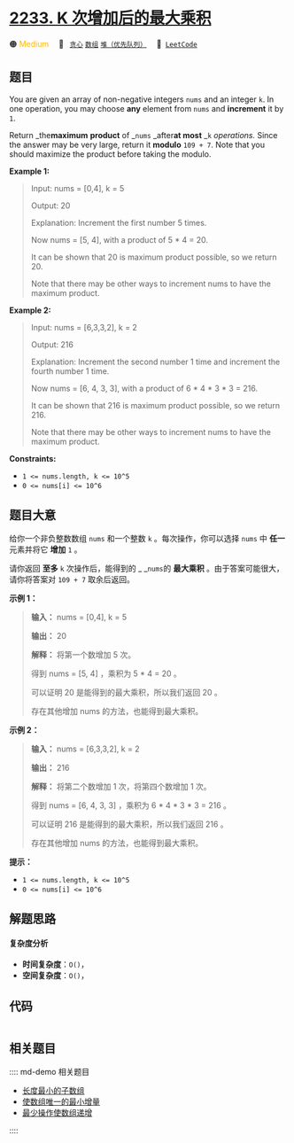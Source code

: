# [2233. K 次增加后的最大乘积](https://leetcode.com/problems/maximum-product-after-k-increments)

🟠 <font color=#ffb800>Medium</font>&emsp; 🔖&ensp; [`贪心`](/leetcode/outline/tag/greedy.md) [`数组`](/leetcode/outline/tag/array.md) [`堆（优先队列）`](/leetcode/outline/tag/heap-priority-queue.md)&emsp; 🔗&ensp;[`LeetCode`](https://leetcode.com/problems/maximum-product-after-k-increments)


## 题目

You are given an array of non-negative integers `nums` and an integer `k`. In
one operation, you may choose **any** element from `nums` and **increment** it
by `1`.

Return _the**maximum** **product** of _`nums` _after**at most** _`k`
_operations._ Since the answer may be very large, return it **modulo** `109 +
7`. Note that you should maximize the product before taking the modulo.



**Example 1:**

> Input: nums = [0,4], k = 5
> 
> Output: 20
> 
> Explanation: Increment the first number 5 times.
> 
> Now nums = [5, 4], with a product of 5 * 4 = 20.
> 
> It can be shown that 20 is maximum product possible, so we return 20.
> 
> Note that there may be other ways to increment nums to have the maximum product.

**Example 2:**

> Input: nums = [6,3,3,2], k = 2
> 
> Output: 216
> 
> Explanation: Increment the second number 1 time and increment the fourth number 1 time.
> 
> Now nums = [6, 4, 3, 3], with a product of 6 * 4 * 3 * 3 = 216.
> 
> It can be shown that 216 is maximum product possible, so we return 216.
> 
> Note that there may be other ways to increment nums to have the maximum product.

**Constraints:**

  * `1 <= nums.length, k <= 10^5`
  * `0 <= nums[i] <= 10^6`


## 题目大意

给你一个非负整数数组 `nums` 和一个整数 `k` 。每次操作，你可以选择 `nums` 中 **任一**  元素并将它 **增加**  `1` 。

请你返回 **至多**  `k` 次操作后，能得到的 _ _`nums`的 **最大乘积**  。由于答案可能很大，请你将答案对 `109 + 7`
取余后返回。



**示例 1：**

> 
> 
> 
> 
> 
> **输入：** nums = [0,4], k = 5
> 
> **输出：** 20
> 
> **解释：** 将第一个数增加 5 次。
> 
> 得到 nums = [5, 4] ，乘积为 5 * 4 = 20 。
> 
> 可以证明 20 是能得到的最大乘积，所以我们返回 20 。
> 
> 存在其他增加 nums 的方法，也能得到最大乘积。
> 
> 

**示例 2：**

> 
> 
> 
> 
> 
> **输入：** nums = [6,3,3,2], k = 2
> 
> **输出：** 216
> 
> **解释：** 将第二个数增加 1 次，将第四个数增加 1 次。
> 
> 得到 nums = [6, 4, 3, 3] ，乘积为 6 * 4 * 3 * 3 = 216 。
> 
> 可以证明 216 是能得到的最大乘积，所以我们返回 216 。
> 
> 存在其他增加 nums 的方法，也能得到最大乘积。
> 
> 



**提示：**

  * `1 <= nums.length, k <= 10^5`
  * `0 <= nums[i] <= 10^6`


## 解题思路

#### 复杂度分析

- **时间复杂度**：`O()`，
- **空间复杂度**：`O()`，

## 代码

```javascript

```

## 相关题目

:::: md-demo 相关题目
- [长度最小的子数组](https://leetcode.com/problems/minimum-size-subarray-sum)
- [使数组唯一的最小增量](https://leetcode.com/problems/minimum-increment-to-make-array-unique)
- [最少操作使数组递增](https://leetcode.com/problems/minimum-operations-to-make-the-array-increasing)

::::
